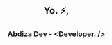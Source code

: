<h2 align="center">Yo. ⚡,</h2> 
<h3 align="center"><a href="https://abdisa.me">Abdiza Dev</a> - &lt;Developer. /&gt;</h3>
